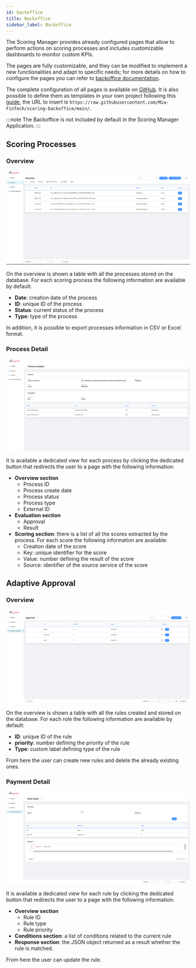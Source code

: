 ```yaml
---
id: backoffice
title: Backoffice
sidebar_label: Backoffice
---
```


<!--
WARNING: this file was automatically generated by Mia-Platform Doc Aggregator.
DO NOT MODIFY IT BY HAND.
Instead, modify the source file and run the aggregator to regenerate this file.
-->

The Scoring Manager provides already configured pages that allow to perform actions on scoring processes and includes customizable dashboards to monitor custom KPIs.

The pages are fully customizable, and they can be modified to implement a new functionalities and adapt to specific needs; for more details on how to configure the pages you can refer to [backoffice documentation](../../business_suite/microfrontend-composer/back-kit/overview).

The complete configuration of all pages is available on [GitHub](https://github.com/Mia-FinTech/payment-backoffice#--backoffice-templates---payment).
It is also possible to define them as templates in your own project following this [guide](../../microfrontend-composer/composer/backoffice-configurator/configurator_settings#template-sources), the URL to insert is `https://raw.githubusercontent.com/Mia-FinTech/scoring-backoffice/main/`.

:::note
The Backoffice is not included by default in the Scoring Manager Application.
:::

## Scoring Processes

### Overview

![Processes Overview](img/process-overview.png)

On the overview is shown a table with all the processes stored on the database. For each scoring process the following information are available by default:
- **Date**: creation date of the process
- **ID**: unique ID of the process
- **Status**: current status of the process
- **Type**: type of the process

In addition, it is possible to export processes information in CSV or Excel format.

### Process Detail

![Process Detail](img/process-detail.png)

It is available a dedicated view for each process by clicking the dedicated button that redirects the user to a page with the following information:
- **Overview section**
    - Process ID
    - Process create date
    - Process status
    - Process type
    - External ID
- **Evaluation section**
    - Approval
    - Result
- **Scoring section**: there is a list of all the scores extracted by the process. For each score the following information are available:
    - Creation date of the score
    - Key: unique identifier for the score
    - Value: number defining the result of the score
    - Source: identifier of the source service of the score

## Adaptive Approval

### Overview

![Adaptive Approval Overview](img/rule-overview.png)

On the overview is shown a table with all the rules created and stored on the database. For each role the following information are available by default:
- **ID**: unique ID of the rule
- **priority**: number defining the priority of the rule
- **Type**: custom label defining type of the rule

From here the user can create new rules and delete the already existing ones.

### Payment Detail

![Adaptive Approval Detail](img/rule-detail.png)

It is available a dedicated view for each rule by clicking the dedicated button that redirects the user to a page with the following information:
- **Overview section**
    - Rule ID
    - Rule type
    - Rule priority
- **Conditions section**: a list of conditions related to the current rule
- **Response section**: the JSON object returned as a result whether the rule is matched.

From here the user can update the rule.
